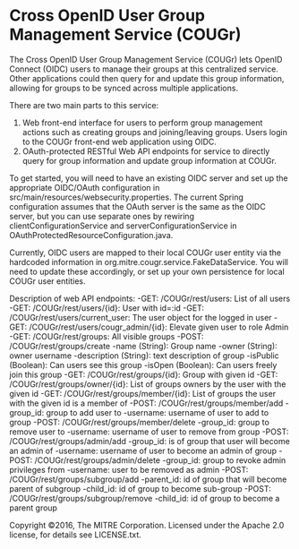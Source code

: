 Cross OpenID User Group Management Service (COUGr)
==================================================

The Cross OpenID User Group Management Service (COUGr) lets OpenID Connect (OIDC) users to manage their groups at this centralized service. Other applications could then query for and update this group information, allowing for groups to be synced across multiple applications.

There are two main parts to this service:
1. Web front-end interface for users to perform group management actions such as creating groups and joining/leaving groups. Users login to the COUGr front-end web application using OIDC.
2. OAuth-protected RESTful Web API endpoints for service to directly query for group information and update group information at COUGr.

To get started, you will need to have an existing OIDC server and set up the appropriate OIDC/OAuth configuration in src/main/resources/websecurity.properties. The current Spring configuration assumes that the OAuth server is the same as the OIDC server, but you can use separate ones by rewiring clientConfigurationService and serverConfigurationService in OAuthProtectedResourceConfiguration.java.

Currently, OIDC users are mapped to their local COUGr user entity via the hardcoded information in org.mitre.cougr.service.FakeDataService. You will need to update these accordingly, or set up your own persistence for local COUGr user entities.

Description of web API endpoints:
-GET: /COUGr/rest/users: List of all users
-GET: /COUGr/rest/users/{id}: User with id=:id
-GET: /COUGr/rest/users/current_user: The user object for the logged in user
-GET: /COUGr/rest/users/cougr_admin/{id}: Elevate given user to role Admin
-GET: /COUGr/rest/groups: All visible groups
-POST: /COUGr/rest/groups/create
	-name (String): Group name
	-owner (String): owner username
	-description (String): text description of group
	-isPublic (Boolean): Can users see this group
	-isOpen (Boolean): Can users freely join this group
-GET: /COUGr/rest/groups/{id}: Group with given id
-GET: /COUGr/rest/groups/owner/{id}: List of groups owners by the user with the given id
-GET: /COUGr/rest/groups/member/{id}: List of groups the user with the given id is a member of
-POST: /COUGr/rest/groups/member/add
	-group_id: group to add user to
	-username: username of user to add to group
-POST: /COUGr/rest/groups/member/delete
	-group_id: group to remove user to
	-username: username of user to remove from group
-POST: /COUGr/rest/groups/admin/add
	-group_id: is of group that user will become an admin of
	-username: username of user to become an admin of group
-POST: /COUGr/rest/groups/admin/delete
	-group_id: group to revoke admin privileges from
	-username: user to be removed as admin
-POST: /COUGr/rest/groups/subgroup/add
	-parent_id: id of group that will become parent of subgroup
	-child_id: id of group to become sub-group
-POST: /COUGr/rest/groups/subgroup/remove
	-child_id: id of group to become a parent group
	
	
Copyright ©2016, The MITRE Corporation. Licensed under the Apache 2.0 license, for details see LICENSE.txt. 
